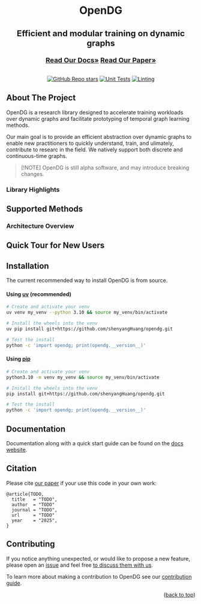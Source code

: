 <a id="readme-top"></a>

<div align="center">
<h1> OpenDG </h1>
<h3 style="font-size: 22px">Efficient and modular training on dynamic graphs</h3>
<a href="https://opendg.readthedocs.io/en/latest"/><strong style="font-size: 18px;">Read Our Docs»</strong></a>
<a href="https://github.com/shenyangHuang/opendg"/><strong style="font-size: 18px;">Read Our Paper»</strong></a>
<br/>
<br/>

[![GitHub Repo stars](https://img.shields.io/github/stars/shenyangHuang/opendg)](https://github.com/shenyangHuang/opendg/stargazers)
[![Unit Tests](https://github.com/shenyangHuang/opendg/actions/workflows/testing.yml/badge.svg)](https://github.com/shenyangHuang/opendg/actions/workflows/testing.yml)
[![Linting](https://github.com/shenyangHuang/opendg/actions/workflows/ruff.yml/badge.svg)](https://github.com/shenuangHuang/opendg/actions/workflows/ruff.yml)

</div>

## About The Project

OpenDG is a research library designed to accelerate training workloads over dynamic graphs and facilitate prototyping of temporal graph learning methods.

Our main goal is to provide an efficient abstraction over dynamic graphs to enable new practitioners to quickly understand, train, and ulimately, contribute to researc in the field. We natively support both discrete and continuous-time graphs.

> \[!NOTE\]
> OpenDG is still alpha software, and may introduce breaking changes.

### Library Highlights

## Supported Methods

### Architecture Overview

## Quick Tour for New Users

## Installation

The current recommended way to install OpenDG is from source.

#### Using [uv](https://docs.astral.sh/uv/) (recommended)

```sh
# Create and activate your venv
uv venv my_venv --python 3.10 && source my_venv/bin/activate

# Install the wheels into the venv
uv pip install git+https://github.com/shenyangHuang/opendg.git

# Test the install
python -c 'import opendg; print(opendg.__version__)'
```

#### Using [pip](https://pip.pypa.io/en/stable/installation/)

```sh
# Create and activate your venv
python3.10 -m venv my_venv && source my_venv/bin/activate

# Install the wheels into the venv
pip install git+https://github.com/shenyangHuang/opendg.git

# Test the install
python -c 'import opendg; print(opendg.__version__)'
```

## Documentation

Documentation along with a quick start guide can be found on the [docs website](https://opendg.readthedocs.io/).

## Citation

Please cite [our paper](https://github.com/shenyangHuang/opendg) if your use this code in your own work:

```
@article{TODO,
  title   = "TODO",
  author  = "TODO"
  journal = "TODO",
  url     = "TODO"
  year    = "2025",
}
```

## Contributing

If you notice anything unexpected, or would like to propose a new feature, please open an [issue](https://github.com/shenyangHuang/opendg/issues) and feel free [to discuss them with us](https://github.com/shenyangHuang/opendg/discussions).

To learn more about making a contribution to OpenDG see our [contribution guide](./.github/CONTRIBUTING.md).

<p align="right">(<a href="#readme-top">back to top</a>)</p>
